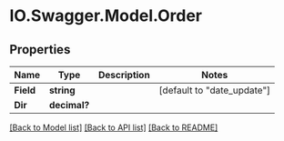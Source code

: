 # IO.Swagger.Model.Order
## Properties

Name | Type | Description | Notes
------------ | ------------- | ------------- | -------------
**Field** | **string** |  | [default to "date_update"]
**Dir** | **decimal?** |  | 

[[Back to Model list]](../README.md#documentation-for-models) [[Back to API list]](../README.md#documentation-for-api-endpoints) [[Back to README]](../README.md)

